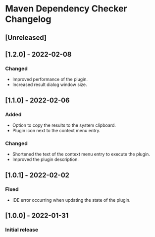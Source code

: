 <!-- Keep a Changelog guide -> https://keepachangelog.com -->

# Maven Dependency Checker Changelog

## [Unreleased]

## [1.2.0] - 2022-02-08
### Changed
- Improved performance of the plugin.
- Increased result dialog window size.

## [1.1.0] - 2022-02-06
### Added
- Option to copy the results to the system clipboard.
- Plugin icon next to the context menu entry.
### Changed
- Shortened the text of the context menu entry to execute the plugin.
- Improved the plugin description.

## [1.0.1] - 2022-02-02
### Fixed
- IDE error occurring when updating the state of the plugin.

## [1.0.0] - 2022-01-31
### Initial release